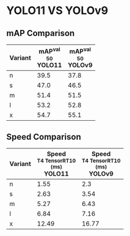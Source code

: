 ---
---
# YOLO11 VS YOLOv9

## mAP Comparison

| **Variant** | <center><span style='width: 400px;'>**mAP<sup>val<br>50**<br>**YOLO11**</span></center> | <center><span style='width: 400px;'>**mAP<sup>val<br>50**<br>**YOLOv9**</span></center> |
|----|----------------------------------|------------------------------------|
| n | 39.5 | 37.8 |
| s | 47.0 | 46.5 |
| m | 51.4 | 51.5 |
| l | 53.2 | 52.8 |
| x | 54.7 | 55.1 |

## Speed Comparison

| **Variant** | <center><span style='width: 200px;'>**Speed**<br><sup>T4 TensorRT10<br>(ms)</sup><br>**YOLO11**</span></center> | <center><span style='width: 200px;'>**Speed**<br><sup>T4 TensorRT10<br>(ms)</sup><br>**YOLOv9**</span></center> |
|---------|-----------------------|-----------------------|
| n | 1.55 | 2.3 |
| s | 2.63 | 3.54 |
| m | 5.27 | 6.43 |
| l | 6.84 | 7.16 |
| x | 12.49 | 16.77 |
